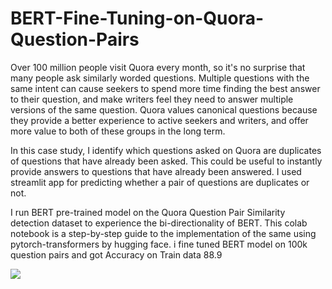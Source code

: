 # BERT-Fine-Tuning-on-Quora-Question-Pairs

Over 100 million people visit Quora every month, so it's no surprise that many people ask similarly worded questions. Multiple questions with the same intent can cause seekers to spend more time finding the best answer to their question, and make writers feel they need to answer multiple versions of the same question. Quora values canonical questions because they provide a better experience to active seekers and writers, and offer more value to both of these groups in the long term.

In this case study, I identify which questions asked on Quora are duplicates of questions that have already been asked.
This could be useful to instantly provide answers to questions that have already been answered. I used streamlit app for predicting whether a pair of questions are duplicates or not.

I run BERT pre-trained model on the Quora Question Pair Similarity detection dataset to experience the bi-directionality of BERT. This colab notebook is a step-by-step guide to the implementation of the same using pytorch-transformers by hugging face. i fine tuned BERT model on 100k question pairs and got Accuracy on Train data 88.9

<img src="https://github.com/monika2910/BERT-Fine-Tuning-on-Quora-Question-Pairs
/blob/main/downloadHello.png">
